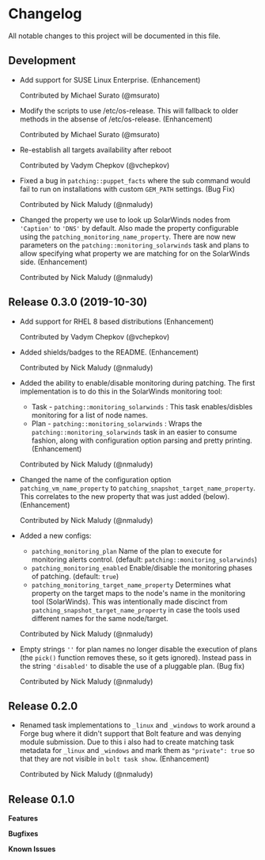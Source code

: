 # Changelog

All notable changes to this project will be documented in this file.

## Development
* Add support for SUSE Linux Enterprise. (Enhancement)

  Contributed by Michael Surato (@msurato)
  
* Modify the scripts to use /etc/os-release. This will fallback to older methods in the absense of /etc/os-release. (Enhancement)

  Contributed by Michael Surato (@msurato)

* Re-establish all targets availability after reboot

  Contributed by Vadym Chepkov (@vchepkov)

* Fixed a bug in `patching::puppet_facts` where the sub command would fail to run on 
  installations with custom `GEM_PATH` settings. (Bug Fix)
  
  Contributed by Nick Maludy (@nmaludy)
  
* Changed the property we use to look up SolarWinds nodes from `'Caption'` to `'DNS'` by
  default. Also made the property configurable using the `patching_monitoring_name_property`.
  There are now new parameters on the `patching::monitoring_solarwinds` task and plans
  to allow specifying what property we are matching for on the SolarWinds side. (Enhancement)
  
  Contributed by Nick Maludy (@nmaludy)


## Release 0.3.0 (2019-10-30)

* Add support for RHEL 8 based distributions (Enhancement)

  Contributed by Vadym Chepkov (@vchepkov)

* Added shields/badges to the README. (Enhancement)
  
  Contributed by Nick Maludy (@nmaludy)

* Added the ability to enable/disable monitoring during patching. The first implementation
  is to do this in the SolarWinds monitoring tool:
  * Task - `patching::monitoring_solarwinds` : This task enables/disbles monitoring for a list 
    of node names.
  * Plan - `patching::monitoring_solarwinds` : Wraps the `patching::monitoring_solarwinds` task in an
    easier to consume fashion, along with configuration option parsing and pretty printing.
  (Enhancement)
  
  Contributed by Nick Maludy (@nmaludy)
  
* Changed the name of the configuration option `patching_vm_name_property` to `patching_snapshot_target_name_property`.
  This correlates to the new property that was just added (below). (Enhancement)
  
  Contributed by Nick Maludy (@nmaludy)

* Added a new configs:
    - `patching_monitoring_plan` Name of the plan to execute for monitoring alerts control.
      (default: `patching::monitoring_solarwinds`)
    - `patching_monitoring_enabled` Enable/disable the monitoring phases of patching.
      (default: `true`)
    - `patching_monitoring_target_name_property` Determines what property on the target
      maps to the node's name in the monitoring tool (SolarWinds).
      This was intentionally made discinct from `patching_snapshot_target_name_property` in case
      the tools used different names for the same node/target.
  
  Contributed by Nick Maludy (@nmaludy)
  
* Empty strings `''` for plan names no longer disable the execution of plans (the
  `pick()` function removes these, so it gets ignored). Instead pass in the string
  `'disabled'` to disable the use of a pluggable plan. (Bug fix)
  
  Contributed by Nick Maludy (@nmaludy)
  

## Release 0.2.0

* Renamed task implementations to `_linux` and `_windows` to work around a Forge bug
  where it didn't support that Bolt feature and was denying module submission.
  Due to this i also had to create matching task metadata for `_linux` and `_windows`
  and mark them as `"private": true` so that they are not visible in `bolt task show`.
  (Enhancement)
  
  Contributed by Nick Maludy (@nmaludy)

## Release 0.1.0

**Features**

**Bugfixes**

**Known Issues**
